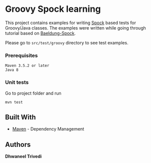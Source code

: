 # Groovy Spock learning

This project contains examples for writing [Spock](http://spockframework.org/) based tests for Groovy/Java classes. 
The examples were written while going through tutorial based on  [Baeldung-Spock](https://www.baeldung.com/groovy-spock).

Please go to ``src/test/groovy`` directory to see test examples.

### Prerequisites

```
Maven 3.5.2 or later
Java 8 
```

### Unit tests

Go to project folder and run

```
mvn test
```

## Built With

* [Maven](https://maven.apache.org/) - Dependency Management

## Authors

 **Dhwaneel Trivedi** 
